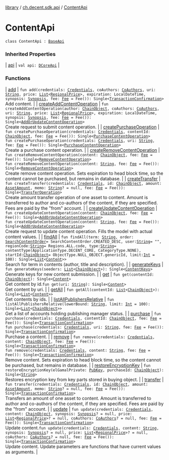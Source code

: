 [library](../../index.md) / [ch.decent.sdk.api](../index.md) / [ContentApi](./index.md)

# ContentApi

`class ContentApi : `[`BaseApi`](../-base-api/index.md)

### Inherited Properties

| [api](../-base-api/api.md) | `val api: `[`DCoreApi`](../../ch.decent.sdk/-d-core-api/index.md) |

### Functions

| [add](add.md) | `fun add(credentials: `[`Credentials`](../../ch.decent.sdk.crypto/-credentials/index.md)`, coAuthors: `[`CoAuthors`](../../ch.decent.sdk.model/-co-authors/index.md)`, uri: `[`String`](https://kotlinlang.org/api/latest/jvm/stdlib/kotlin/-string/index.html)`, price: `[`List`](https://kotlinlang.org/api/latest/jvm/stdlib/kotlin.collections/-list/index.html)`<`[`RegionalPrice`](../../ch.decent.sdk.model/-regional-price/index.md)`>, expiration: LocalDateTime, synopsis: `[`Synopsis`](../../ch.decent.sdk.model/-synopsis/index.md)`, fee: `[`Fee`](../../ch.decent.sdk.model/-fee/index.md)` = Fee()): Single<`[`TransactionConfirmation`](../../ch.decent.sdk.model/-transaction-confirmation/index.md)`>`<br>Add content. |
| [createAddContentOperation](create-add-content-operation.md) | `fun createAddContentOperation(author: `[`ChainObject`](../../ch.decent.sdk.model/-chain-object/index.md)`, coAuthors: `[`CoAuthors`](../../ch.decent.sdk.model/-co-authors/index.md)`, uri: `[`String`](https://kotlinlang.org/api/latest/jvm/stdlib/kotlin/-string/index.html)`, price: `[`List`](https://kotlinlang.org/api/latest/jvm/stdlib/kotlin.collections/-list/index.html)`<`[`RegionalPrice`](../../ch.decent.sdk.model/-regional-price/index.md)`>, expiration: LocalDateTime, synopsis: `[`Synopsis`](../../ch.decent.sdk.model/-synopsis/index.md)`, fee: `[`Fee`](../../ch.decent.sdk.model/-fee/index.md)` = Fee()): Single<`[`AddOrUpdateContentOperation`](../../ch.decent.sdk.model.operation/-add-or-update-content-operation/index.md)`>`<br>Create request to submit content operation. |
| [createPurchaseOperation](create-purchase-operation.md) | `fun createPurchaseOperation(credentials: `[`Credentials`](../../ch.decent.sdk.crypto/-credentials/index.md)`, contentId: `[`ChainObject`](../../ch.decent.sdk.model/-chain-object/index.md)`, fee: `[`Fee`](../../ch.decent.sdk.model/-fee/index.md)` = Fee()): Single<`[`PurchaseContentOperation`](../../ch.decent.sdk.model.operation/-purchase-content-operation/index.md)`>`<br>`fun createPurchaseOperation(credentials: `[`Credentials`](../../ch.decent.sdk.crypto/-credentials/index.md)`, uri: `[`String`](https://kotlinlang.org/api/latest/jvm/stdlib/kotlin/-string/index.html)`, fee: `[`Fee`](../../ch.decent.sdk.model/-fee/index.md)` = Fee()): Single<`[`PurchaseContentOperation`](../../ch.decent.sdk.model.operation/-purchase-content-operation/index.md)`>`<br>Create a purchase content operation. |
| [createRemoveContentOperation](create-remove-content-operation.md) | `fun createRemoveContentOperation(content: `[`ChainObject`](../../ch.decent.sdk.model/-chain-object/index.md)`, fee: `[`Fee`](../../ch.decent.sdk.model/-fee/index.md)` = Fee()): Single<`[`RemoveContentOperation`](../../ch.decent.sdk.model.operation/-remove-content-operation/index.md)`>`<br>`fun createRemoveContentOperation(content: `[`String`](https://kotlinlang.org/api/latest/jvm/stdlib/kotlin/-string/index.html)`, fee: `[`Fee`](../../ch.decent.sdk.model/-fee/index.md)` = Fee()): Single<`[`RemoveContentOperation`](../../ch.decent.sdk.model.operation/-remove-content-operation/index.md)`>`<br>Create remove content operation. Sets expiration to head block time, so the content cannot be purchased, but remains in database. |
| [createTransfer](create-transfer.md) | `fun createTransfer(credentials: `[`Credentials`](../../ch.decent.sdk.crypto/-credentials/index.md)`, id: `[`ChainObject`](../../ch.decent.sdk.model/-chain-object/index.md)`, amount: `[`AssetAmount`](../../ch.decent.sdk.model/-asset-amount/index.md)`, memo: `[`String`](https://kotlinlang.org/api/latest/jvm/stdlib/kotlin/-string/index.html)`? = null, fee: `[`Fee`](../../ch.decent.sdk.model/-fee/index.md)` = Fee()): Single<`[`TransferOperation`](../../ch.decent.sdk.model.operation/-transfer-operation/index.md)`>`<br>Create amount transfer operation of one asset to content. Amount is transferred to author and co-authors of the content, if they are specified. Fees are paid by the "from" account. |
| [createUpdateContentOperation](create-update-content-operation.md) | `fun createUpdateContentOperation(content: `[`ChainObject`](../../ch.decent.sdk.model/-chain-object/index.md)`, fee: `[`Fee`](../../ch.decent.sdk.model/-fee/index.md)` = Fee()): Single<`[`AddOrUpdateContentOperation`](../../ch.decent.sdk.model.operation/-add-or-update-content-operation/index.md)`>`<br>`fun createUpdateContentOperation(content: `[`String`](https://kotlinlang.org/api/latest/jvm/stdlib/kotlin/-string/index.html)`, fee: `[`Fee`](../../ch.decent.sdk.model/-fee/index.md)` = Fee()): Single<`[`AddOrUpdateContentOperation`](../../ch.decent.sdk.model.operation/-add-or-update-content-operation/index.md)`>`<br>Create request to update content operation. Fills the model with actual content values. |
| [findAll](find-all.md) | `fun findAll(term: `[`String`](https://kotlinlang.org/api/latest/jvm/stdlib/kotlin/-string/index.html)`, order: `[`SearchContentOrder`](../../ch.decent.sdk.model/-search-content-order/index.md)` = SearchContentOrder.CREATED_DESC, user: `[`String`](https://kotlinlang.org/api/latest/jvm/stdlib/kotlin/-string/index.html)` = "", regionCode: `[`String`](https://kotlinlang.org/api/latest/jvm/stdlib/kotlin/-string/index.html)` = Regions.ALL.code, type: `[`String`](https://kotlinlang.org/api/latest/jvm/stdlib/kotlin/-string/index.html)` = contentType(ApplicationType.DECENT_CORE, CategoryType.NONE), startId: `[`ChainObject`](../../ch.decent.sdk.model/-chain-object/index.md)` = ObjectType.NULL_OBJECT.genericId, limit: `[`Int`](https://kotlinlang.org/api/latest/jvm/stdlib/kotlin/-int/index.html)` = 100): Single<`[`List`](https://kotlinlang.org/api/latest/jvm/stdlib/kotlin.collections/-list/index.html)`<`[`Content`](../../ch.decent.sdk.model/-content/index.md)`>>`<br>Search for term in contents (author, title and description). |
| [generateKeys](generate-keys.md) | `fun generateKeys(seeders: `[`List`](https://kotlinlang.org/api/latest/jvm/stdlib/kotlin.collections/-list/index.html)`<`[`ChainObject`](../../ch.decent.sdk.model/-chain-object/index.md)`>): Single<`[`ContentKeys`](../../ch.decent.sdk.model/-content-keys/index.md)`>`<br>Generate keys for new content submission. |
| [get](get.md) | `fun get(contentId: `[`ChainObject`](../../ch.decent.sdk.model/-chain-object/index.md)`): Single<`[`Content`](../../ch.decent.sdk.model/-content/index.md)`>`<br>Get content by id.`fun get(uri: `[`String`](https://kotlinlang.org/api/latest/jvm/stdlib/kotlin/-string/index.html)`): Single<`[`Content`](../../ch.decent.sdk.model/-content/index.md)`>`<br>Get content by uri. |
| [getAll](get-all.md) | `fun getAll(contentId: `[`List`](https://kotlinlang.org/api/latest/jvm/stdlib/kotlin.collections/-list/index.html)`<`[`ChainObject`](../../ch.decent.sdk.model/-chain-object/index.md)`>): Single<`[`List`](https://kotlinlang.org/api/latest/jvm/stdlib/kotlin.collections/-list/index.html)`<`[`Content`](../../ch.decent.sdk.model/-content/index.md)`>>`<br>Get contents by ids. |
| [listAllPublishersRelative](list-all-publishers-relative.md) | `fun listAllPublishersRelative(lowerBound: `[`String`](https://kotlinlang.org/api/latest/jvm/stdlib/kotlin/-string/index.html)`, limit: `[`Int`](https://kotlinlang.org/api/latest/jvm/stdlib/kotlin/-int/index.html)` = 100): Single<`[`List`](https://kotlinlang.org/api/latest/jvm/stdlib/kotlin.collections/-list/index.html)`<`[`ChainObject`](../../ch.decent.sdk.model/-chain-object/index.md)`>>`<br>Get a list of accounts holding publishing manager status. |
| [purchase](purchase.md) | `fun purchase(credentials: `[`Credentials`](../../ch.decent.sdk.crypto/-credentials/index.md)`, contentId: `[`ChainObject`](../../ch.decent.sdk.model/-chain-object/index.md)`, fee: `[`Fee`](../../ch.decent.sdk.model/-fee/index.md)` = Fee()): Single<`[`TransactionConfirmation`](../../ch.decent.sdk.model/-transaction-confirmation/index.md)`>`<br>`fun purchase(credentials: `[`Credentials`](../../ch.decent.sdk.crypto/-credentials/index.md)`, uri: `[`String`](https://kotlinlang.org/api/latest/jvm/stdlib/kotlin/-string/index.html)`, fee: `[`Fee`](../../ch.decent.sdk.model/-fee/index.md)` = Fee()): Single<`[`TransactionConfirmation`](../../ch.decent.sdk.model/-transaction-confirmation/index.md)`>`<br>Purchase a content. |
| [remove](remove.md) | `fun remove(credentials: `[`Credentials`](../../ch.decent.sdk.crypto/-credentials/index.md)`, content: `[`ChainObject`](../../ch.decent.sdk.model/-chain-object/index.md)`, fee: `[`Fee`](../../ch.decent.sdk.model/-fee/index.md)` = Fee()): Single<`[`TransactionConfirmation`](../../ch.decent.sdk.model/-transaction-confirmation/index.md)`>`<br>`fun remove(credentials: `[`Credentials`](../../ch.decent.sdk.crypto/-credentials/index.md)`, content: `[`String`](https://kotlinlang.org/api/latest/jvm/stdlib/kotlin/-string/index.html)`, fee: `[`Fee`](../../ch.decent.sdk.model/-fee/index.md)` = Fee()): Single<`[`TransactionConfirmation`](../../ch.decent.sdk.model/-transaction-confirmation/index.md)`>`<br>Remove content. Sets expiration to head block time, so the content cannot be purchased, but remains in database. |
| [restoreEncryptionKey](restore-encryption-key.md) | `fun restoreEncryptionKey(elGamalPrivate: `[`PubKey`](../../ch.decent.sdk.model/-pub-key/index.md)`, purchaseId: `[`ChainObject`](../../ch.decent.sdk.model/-chain-object/index.md)`): Single<`[`String`](https://kotlinlang.org/api/latest/jvm/stdlib/kotlin/-string/index.html)`>`<br>Restores encryption key from key parts stored in buying object. |
| [transfer](transfer.md) | `fun transfer(credentials: `[`Credentials`](../../ch.decent.sdk.crypto/-credentials/index.md)`, id: `[`ChainObject`](../../ch.decent.sdk.model/-chain-object/index.md)`, amount: `[`AssetAmount`](../../ch.decent.sdk.model/-asset-amount/index.md)`, memo: `[`String`](https://kotlinlang.org/api/latest/jvm/stdlib/kotlin/-string/index.html)`? = null, fee: `[`Fee`](../../ch.decent.sdk.model/-fee/index.md)` = Fee()): Single<`[`TransactionConfirmation`](../../ch.decent.sdk.model/-transaction-confirmation/index.md)`>`<br>Transfers an amount of one asset to content. Amount is transferred to author and co-authors of the content, if they are specified. Fees are paid by the "from" account. |
| [update](update.md) | `fun update(credentials: `[`Credentials`](../../ch.decent.sdk.crypto/-credentials/index.md)`, content: `[`ChainObject`](../../ch.decent.sdk.model/-chain-object/index.md)`, synopsis: `[`Synopsis`](../../ch.decent.sdk.model/-synopsis/index.md)`? = null, price: `[`List`](https://kotlinlang.org/api/latest/jvm/stdlib/kotlin.collections/-list/index.html)`<`[`RegionalPrice`](../../ch.decent.sdk.model/-regional-price/index.md)`>? = null, coAuthors: `[`CoAuthors`](../../ch.decent.sdk.model/-co-authors/index.md)`? = null, fee: `[`Fee`](../../ch.decent.sdk.model/-fee/index.md)` = Fee()): Single<`[`TransactionConfirmation`](../../ch.decent.sdk.model/-transaction-confirmation/index.md)`>`<br>Update content.`fun update(credentials: `[`Credentials`](../../ch.decent.sdk.crypto/-credentials/index.md)`, content: `[`String`](https://kotlinlang.org/api/latest/jvm/stdlib/kotlin/-string/index.html)`, synopsis: `[`Synopsis`](../../ch.decent.sdk.model/-synopsis/index.md)`? = null, price: `[`List`](https://kotlinlang.org/api/latest/jvm/stdlib/kotlin.collections/-list/index.html)`<`[`RegionalPrice`](../../ch.decent.sdk.model/-regional-price/index.md)`>? = null, coAuthors: `[`CoAuthors`](../../ch.decent.sdk.model/-co-authors/index.md)`? = null, fee: `[`Fee`](../../ch.decent.sdk.model/-fee/index.md)` = Fee()): Single<`[`TransactionConfirmation`](../../ch.decent.sdk.model/-transaction-confirmation/index.md)`>`<br>Update content. Update parameters are functions that have current values as arguments. |

